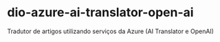 # dio-azure-ai-translator-open-ai
Tradutor de artigos utilizando serviços da Azure (AI Translator e OpenAI)
